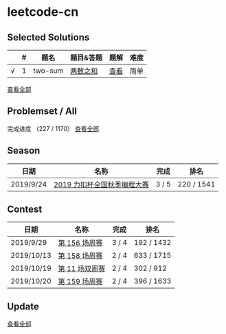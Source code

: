 # leetcode-cn



## Selected Solutions
|      | #    | 题名    | 题目&答题                                | 题解                                                         | 难度 |
| ---- | ---- | ------- | ---------------------------------------- | ------------------------------------------------------------ | ---- |
| √    | 1    | two-sum | [两数之和](./problems/two-sum/README.md) | [查看](https://leetcode-cn.com/problems/two-sum/solution/liang-shu-zhi-he-by-leetcode-2/) | 简单 |

[查看全部](./Solutions.md)  

## Problemset / All
完成进度 （227 / 1170）
[查看全部](./problemset/all/README.md)  

## Season
| 日期      | 名称                                                        | 完成  | 排名       |
| --------- | ----------------------------------------------------------- | ----- | ---------- |
| 2019/9/24 | [2019 力扣杯全国秋季编程大赛](./season/2019-fall/README.md) | 3 / 5 | 220 / 1541 |

## Contest
| 日期       | 名称                                                      | 完成  | 排名       |
| ---------- | --------------------------------------------------------- | ----- | ---------- |
| 2019/9/29  | [第 156 场周赛](./contest/weekly-contest-156/README.md)   | 3 / 4 | 192 / 1432 |
| 2019/10/13 | [第 158 场周赛](./contest/weekly-contest-158/README.md)   | 2 / 4 | 633 / 1715 |
| 2019/10/19 | [第 11 场双周赛](./contest/biweekly-contest-11/README.md) | 2 / 4 | 302 / 912  |
| 2019/10/20 | [第 159 场周赛](./contest/weekly-contest-159/README.md)   | 2 / 4 | 396 / 1633 |


## Update
[查看全部](./Update.md)  
